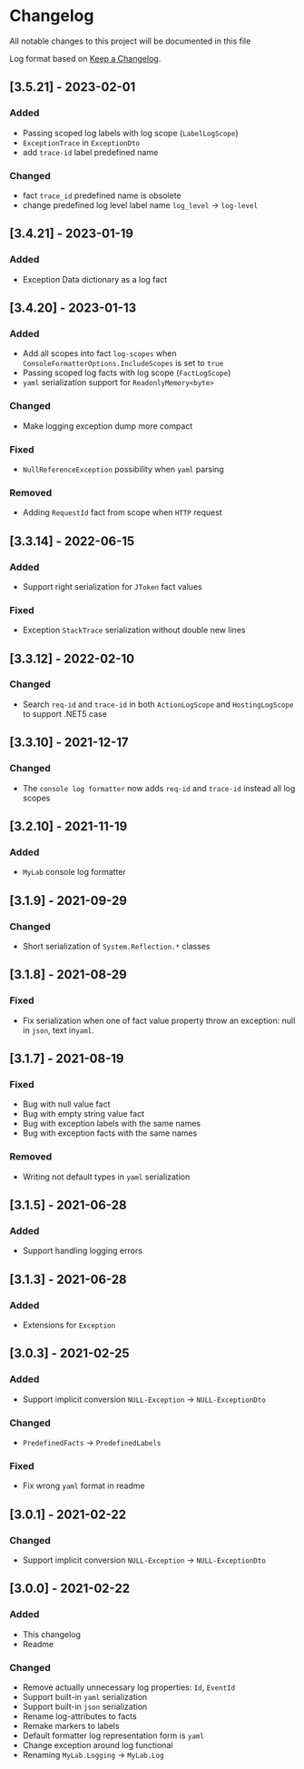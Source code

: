 # Changelog

All notable changes to this project will be documented in this file

Log format based on [Keep a Changelog](https://keepachangelog.com/en/1.0.0/).

## [3.5.21] - 2023-02-01

### Added

* Passing scoped log labels with log scope (`LabelLogScope`)
* `ExceptionTrace` in `ExceptionDto`
* add `trace-id` label predefined name

### Changed

* fact `trace_id` predefined name is obsolete
* change predefined log level label name `log_level` -> `log-level`

## [3.4.21] - 2023-01-19

### Added

* Exception Data dictionary as a log fact

## [3.4.20] - 2023-01-13

### Added

* Add all scopes into fact `log-scopes` when `ConsoleFormatterOptions.IncludeScopes` is set to `true`
* Passing scoped log facts with log scope (`FactLogScope`)
* `yaml` serialization support for `ReadonlyMemory<byte>`

### Changed

* Make logging exception dump more compact

### Fixed

* `NullReferenceException` possibility when `yaml` parsing

### Removed

* Adding `RequestId` fact from scope when `HTTP` request 

## [3.3.14] - 2022-06-15

### Added

* Support right serialization for `JToken` fact values 

### Fixed

* Exception `StackTrace` serialization without double new lines

## [3.3.12] - 2022-02-10

### Changed

* Search `req-id` and `trace-id` in both `ActionLogScope` and `HostingLogScope` to support .NET5 case

## [3.3.10] - 2021-12-17

### Changed

* The `console log formatter` now adds `req-id` and `trace-id` instead all log scopes 

## [3.2.10] - 2021-11-19

### Added

* `MyLab` console log formatter 

## [3.1.9] - 2021-09-29

### Changed

* Short serialization of `System.Reflection.*` classes	

## [3.1.8] - 2021-08-29

### Fixed

* Fix serialization when one of fact value property throw an exception: null in `json`, text in`yaml`.

## [3.1.7] - 2021-08-19

### Fixed

* Bug with null value fact
* Bug with empty string value fact
* Bug with exception labels with the same names
* Bug with exception facts with the same names

### Removed

* Writing not default types in `yaml` serialization

## [3.1.5] - 2021-06-28

### Added

* Support handling logging errors

## [3.1.3] - 2021-06-28

### Added

* Extensions for `Exception`

## [3.0.3] - 2021-02-25

### Added

* Support implicit conversion `NULL-Exception` -> `NULL-ExceptionDto`

### Changed

* `PredefinedFacts` -> `PredefinedLabels`

### Fixed 

* Fix wrong `yaml` format in readme

## [3.0.1] - 2021-02-22

### Changed

* Support implicit conversion `NULL-Exception` -> `NULL-ExceptionDto`

## [3.0.0] - 2021-02-22

### Added

- This changelog
- Readme

### Changed

* Remove actually unnecessary log properties: `Id`, `EventId`
* Support built-in `yaml` serialization
* Support built-in `json` serialization  
* Rename log-attributes to facts
* Remake markers to labels
* Default formatter log representation form is `yaml`   
* Change exception around log functional
* Renaming `MyLab.Logging` -> `MyLab.Log`

